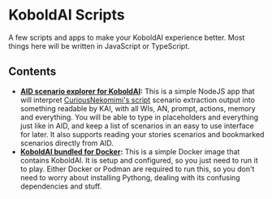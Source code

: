 # KoboldAI Scripts
A few scripts and apps to make your KoboldAI experience better. Most things here will be written in JavaScript or TypeScript.

## Contents
* **[AID scenario explorer for KoboldAI](koboldai-scenarios):** This is a simple NodeJS app that will interpret [CuriousNekomimi's script](https://github.com/CuriousNekomimi/AIDCAT) scenario extraction output into something readable by KAI, with all WIs, AN, prompt, actions, memory and everything. You will be able to type in placeholders and everything just like in AID, and keep a list of scenarios in an easy to use interface for later. It also supports reading your stories scenarios and bookmarked scenarios directly from AID.
* **[KoboldAI bundled for Docker](koboldai-docker):** This is a simple Docker image that contains KoboldAI. It is setup and configured, so you just need to run it to play. Either Docker or Podman are required to run this, so you don't need to worry about installing Pythong, dealing with its confusing dependencies and stuff.